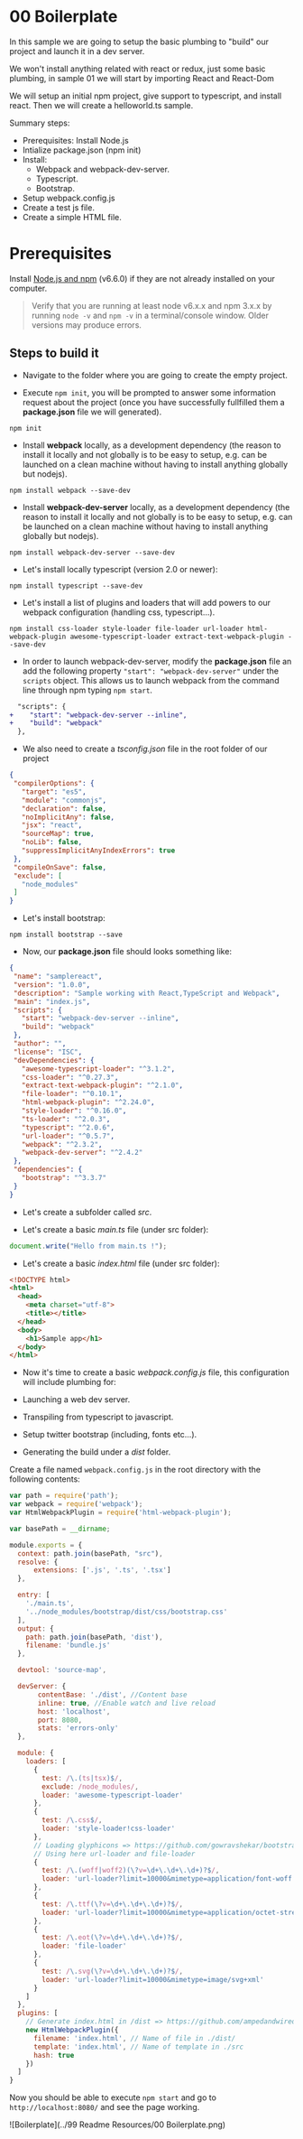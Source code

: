 # 00 Boilerplate

In this sample we are going to setup the basic plumbing to "build" our project and launch it in a dev server.

We won't install anything related with react or redux, just some basic plumbing, in sample 01 we will start by importing React and React-Dom

We will setup an initial npm project, give support to typescript, and install react.
Then we will create a helloworld.ts sample.

Summary steps:

- Prerequisites: Install Node.js
- Intialize package.json (npm init)
- Install:
    - Webpack and webpack-dev-server.
    - Typescript.
    - Bootstrap.
- Setup webpack.config.js
- Create a test js file.
- Create a simple HTML file.

# Prerequisites

Install [Node.js and npm](https://nodejs.org/en/) (v6.6.0) if they are not already installed on your computer.

> Verify that you are running at least node v6.x.x and npm 3.x.x by running `node -v` and `npm -v` in a terminal/console window. Older versions may produce errors.

## Steps to build it

- Navigate to the folder where you are going to create the empty project.

- Execute `npm init`, you will be prompted to answer some information request
about the project (once you have successfully fullfilled them a **package.json**
file we will generated).

````
npm init
````

- Install **webpack** locally, as a development dependency (the reason to install it locally and not globally is to be easy to setup, e.g. can be launched on a clean machine without having to install anything globally but nodejs).

````
npm install webpack --save-dev
````
- Install **webpack-dev-server** locally, as a development dependency (the reason to install it locally and not globally is to be easy to setup, e.g. can be launched on a clean machine without having to install anything globally but nodejs).

````
npm install webpack-dev-server --save-dev
````

- Let's install locally typescript (version 2.0 or newer):

```
npm install typescript --save-dev
```
- Let's install a list of plugins and loaders that will add powers to
our webpack configuration (handling css, typescript...).

```
npm install css-loader style-loader file-loader url-loader html-webpack-plugin awesome-typescript-loader extract-text-webpack-plugin --save-dev
```

- In order to launch webpack-dev-server, modify the **package.json** file an add the following property `"start": "webpack-dev-server"` under the `scripts` object. This allows us to launch webpack from the command line through npm typing `npm start`.

```diff
  "scripts": {
+    "start": "webpack-dev-server --inline",
+    "build": "webpack"
  },
```


- We also need to create a _tsconfig.json_ file in the root folder of
our project

```json
{
 "compilerOptions": {
   "target": "es5",
   "module": "commonjs",
   "declaration": false,
   "noImplicitAny": false,
   "jsx": "react",
   "sourceMap": true,
   "noLib": false,
   "suppressImplicitAnyIndexErrors": true
 },
 "compileOnSave": false,
 "exclude": [
   "node_modules"
 ]
}
```

- Let's install bootstrap:

 ```
 npm install bootstrap --save
 ```

 - Now, our **package.json** file should looks something like:

```json
{
 "name": "samplereact",
 "version": "1.0.0",
 "description": "Sample working with React,TypeScript and Webpack",
 "main": "index.js",
 "scripts": {
   "start": "webpack-dev-server --inline",
   "build": "webpack"
 },
 "author": "",
 "license": "ISC",
 "devDependencies": {
   "awesome-typescript-loader": "^3.1.2",
   "css-loader": "^0.27.3",
   "extract-text-webpack-plugin": "^2.1.0",
   "file-loader": "^0.10.1",
   "html-webpack-plugin": "^2.24.0",
   "style-loader": "^0.16.0",
   "ts-loader": "^2.0.3",
   "typescript": "^2.0.6",
   "url-loader": "^0.5.7",
   "webpack": "^2.3.2",
   "webpack-dev-server": "^2.4.2"
 },
 "dependencies": {
   "bootstrap": "^3.3.7"
 }
}
```


 - Let's create a subfolder called _src_.

 - Let's create a basic _main.ts_ file (under src folder):

 ```javascript
 document.write("Hello from main.ts !");
 ```

 - Let's create a basic _index.html_ file (under src folder):

 ```html
 <!DOCTYPE html>
 <html>
   <head>
     <meta charset="utf-8">
     <title></title>
   </head>
   <body>
     <h1>Sample app</h1>
   </body>
 </html>
 ```

 - Now it's time to create a basic _webpack.config.js_ file, this configuration will
 include plumbing for:

 - Launching a web dev server.
 - Transpiling from typescript to javascript.
 - Setup twitter bootstrap (including, fonts etc...).
 - Generating the build under a _dist_ folder.

Create a file named `webpack.config.js` in the root directory with the following contents:

 ```javascript
 var path = require('path');
 var webpack = require('webpack');
 var HtmlWebpackPlugin = require('html-webpack-plugin');

 var basePath = __dirname;

 module.exports = {
   context: path.join(basePath, "src"),
   resolve: {
       extensions: ['.js', '.ts', '.tsx']
   },

   entry: [
     './main.ts',
     '../node_modules/bootstrap/dist/css/bootstrap.css'
   ],
   output: {
     path: path.join(basePath, 'dist'),
     filename: 'bundle.js'
   },

   devtool: 'source-map',

   devServer: {
        contentBase: './dist', //Content base
        inline: true, //Enable watch and live reload
        host: 'localhost',
        port: 8080,
        stats: 'errors-only'
   },

   module: {
     loaders: [
       {
         test: /\.(ts|tsx)$/,
         exclude: /node_modules/,
         loader: 'awesome-typescript-loader'
       },
       {
         test: /\.css$/,
         loader: 'style-loader!css-loader'
       },
       // Loading glyphicons => https://github.com/gowravshekar/bootstrap-webpack
       // Using here url-loader and file-loader
       {
         test: /\.(woff|woff2)(\?v=\d+\.\d+\.\d+)?$/,
         loader: 'url-loader?limit=10000&mimetype=application/font-woff'
       },
       {
         test: /\.ttf(\?v=\d+\.\d+\.\d+)?$/,
         loader: 'url-loader?limit=10000&mimetype=application/octet-stream'
       },
       {
         test: /\.eot(\?v=\d+\.\d+\.\d+)?$/,
         loader: 'file-loader'
       },
       {
         test: /\.svg(\?v=\d+\.\d+\.\d+)?$/,
         loader: 'url-loader?limit=10000&mimetype=image/svg+xml'
       }
     ]
   },
   plugins: [
     // Generate index.html in /dist => https://github.com/ampedandwired/html-webpack-plugin
     new HtmlWebpackPlugin({
       filename: 'index.html', // Name of file in ./dist/
       template: 'index.html', // Name of template in ./src
       hash: true
     })
   ]
 }
 ```

 Now you should be able to execute `npm start` and go to `http://localhost:8080/` and see the page working.
 
 ![Boilerplate](../99 Readme Resources/00 Boilerplate.png)
